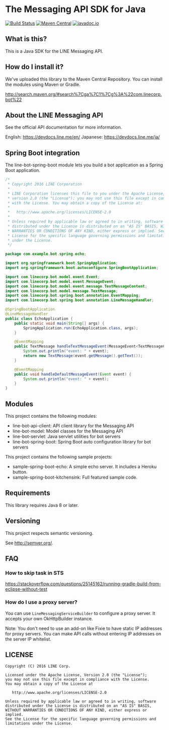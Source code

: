 # The Messaging API SDK for Java

[![Build Status](https://travis-ci.org/line/line-bot-sdk-java.svg?branch=master)](https://travis-ci.org/line/line-bot-sdk-java)
[![Maven Central](https://maven-badges.herokuapp.com/maven-central/com.linecorp.bot/line-bot-model/badge.svg)](https://maven-badges.herokuapp.com/maven-central/com.linecorp.bot/line-bot-model)
[![javadoc.io](https://javadocio-badges.herokuapp.com/com.linecorp.bot/line-bot-model/badge.svg)](https://javadocio-badges.herokuapp.com/com.linecorp.bot/line-bot-model)


## What is this?

This is a Java SDK for the LINE Messaging API.

## How do I install it?

We've uploaded this library to the Maven Central Repository. You can install the modules using Maven or Gradle.

http://search.maven.org/#search%7Cga%7C1%7Cg%3A%22com.linecorp.bot%22

## About the LINE Messaging API

See the official API documentation for more information.

English: https://devdocs.line.me/en/
Japanese: https://devdocs.line.me/ja/

## Spring Boot integration

The line-bot-spring-boot module lets you build a bot application as a Spring Boot application.

```java
/*
 * Copyright 2016 LINE Corporation
 *
 * LINE Corporation licenses this file to you under the Apache License,
 * version 2.0 (the "License"); you may not use this file except in compliance
 * with the License. You may obtain a copy of the License at:
 *
 *   http://www.apache.org/licenses/LICENSE-2.0
 *
 * Unless required by applicable law or agreed to in writing, software
 * distributed under the License is distributed on an "AS IS" BASIS, WITHOUT
 * WARRANTIES OR CONDITIONS OF ANY KIND, either express or implied. See the
 * License for the specific language governing permissions and limitations
 * under the License.
 */

package com.example.bot.spring.echo;

import org.springframework.boot.SpringApplication;
import org.springframework.boot.autoconfigure.SpringBootApplication;

import com.linecorp.bot.model.event.Event;
import com.linecorp.bot.model.event.MessageEvent;
import com.linecorp.bot.model.event.message.TextMessageContent;
import com.linecorp.bot.model.message.TextMessage;
import com.linecorp.bot.spring.boot.annotation.EventMapping;
import com.linecorp.bot.spring.boot.annotation.LineMessageHandler;

@SpringBootApplication
@LineMessageHandler
public class EchoApplication {
    public static void main(String[] args) {
        SpringApplication.run(EchoApplication.class, args);
    }

    @EventMapping
    public TextMessage handleTextMessageEvent(MessageEvent<TextMessageContent> event) {
        System.out.println("event: " + event);
        return new TextMessage(event.getMessage().getText());
    }

    @EventMapping
    public void handleDefaultMessageEvent(Event event) {
        System.out.println("event: " + event);
    }
}
```

## Modules

This project contains the following modules:

 * line-bot-api-client: API client library for the Messaging API
 * line-bot-model: Model classes for the Messaging API
 * line-bot-servlet: Java servlet utilities for bot servers
 * line-bot-spring-boot: Spring Boot auto configuration library for bot servers

This project contains the following sample projects:

 * sample-spring-boot-echo: A simple echo server. It includes a Heroku button.
 * sample-spring-boot-kitchensink: Full featured sample code.

## Requirements

This library requires Java 8 or later.

## Versioning

This project respects semantic versioning.

See http://semver.org/.



## FAQ

### How to skip task in STS

https://stackoverflow.com/questions/25145162/running-gradle-build-from-eclipse-without-test

### How do I use a proxy server?

You can use `LineMessagingServiceBuilder` to configure a proxy server. It accepts your own OkHttpBuilder instance.

Note: You don't need to use an add-on like Fixie to have static IP addresses for proxy servers. You can make API calls without entering IP addresses on the server IP whitelist.

## LICENSE

    Copyright (C) 2016 LINE Corp.

    Licensed under the Apache License, Version 2.0 (the "License");
    you may not use this file except in compliance with the License.
    You may obtain a copy of the License at

       http://www.apache.org/licenses/LICENSE-2.0

    Unless required by applicable law or agreed to in writing, software
    distributed under the License is distributed on an "AS IS" BASIS,
    WITHOUT WARRANTIES OR CONDITIONS OF ANY KIND, either express or implied.
    See the License for the specific language governing permissions and
    limitations under the License.
